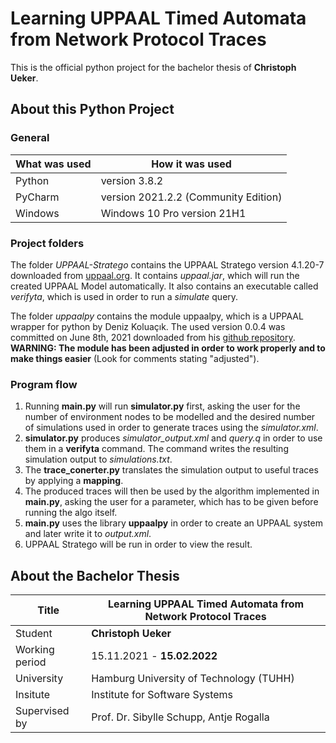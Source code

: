 # Learning UPPAAL Timed Automata from Network Protocol Traces
This is the official python project for the bachelor thesis of **Christoph Ueker**.

## About this Python Project
### General
| What was used | How it was used
| --- | --- |
| Python  | version 3.8.2
| PyCharm | version 2021.2.2 (Community Edition)
| Windows | Windows 10 Pro version 21H1

### Project folders
The folder _UPPAAL-Stratego_ contains the UPPAAL Stratego version 4.1.20-7 downloaded from [uppaal.org](https://uppaal.org/downloads/).
It contains _uppaal.jar_, which will run the created UPPAAL Model automatically. It also contains an executable called _verifyta_,
which is used in order to run a _simulate_ query.

The folder _uppaalpy_ contains the module uppaalpy, which is a UPPAAL wrapper for python by Deniz Koluaçık.
The used version 0.0.4 was committed on June 8th, 2021 downloaded from his [github repository](https://github.com/koluacik/uppaal-py).
**WARNING: The module has been adjusted in order to work properly and to make things easier**
(Look for comments stating "adjusted").

### Program flow
1. Running **main.py** will run **simulator.py** first, asking the user for the number of environment nodes to be modelled
and the desired number of simulations used in order to generate traces using the _simulator.xml_.
2. **simulator.py** produces _simulator_output.xml_ and _query.q_ in order to use them in a **verifyta** command. The
command writes the resulting simulation output to _simulations.txt_.
3. The **trace_conerter.py** translates the simulation output to useful traces by applying a **mapping**.
4. The produced traces will then be used by the algorithm implemented in **main.py**, asking the user for a parameter,
which has to be given before running the algo itself.
5. **main.py** uses the library **uppaalpy** in order to create an UPPAAL system and later write it to _output.xml_.
6. UPPAAL Stratego will be run in order to view the result.

## About the Bachelor Thesis
| Title | Learning UPPAAL Timed Automata from Network Protocol Traces
| --- | --- |
| Student | **Christoph Ueker**
| Working period | 15.11.2021 - **15.02.2022**
| University | Hamburg University of Technology (TUHH)
| Insitute | Institute for Software Systems
| Supervised by | Prof. Dr. Sibylle Schupp, Antje Rogalla

